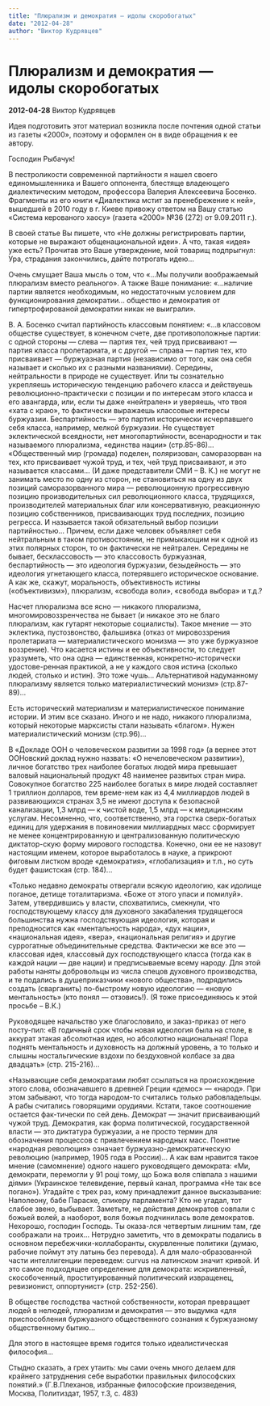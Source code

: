 ```yaml
---
title: "Плюрализм и демократия — идолы скоробогатых"
date: "2012-04-28"
author: "Виктор Кудрявцев"
---
```


# Плюрализм и демократия — идолы скоробогатых

**2012-04-28** Виктор Кудрявцев

Идея подготовить этот материал возникла после почтения одной статьи из газеты «2000», поэтому и оформлен он в виде обращения к ее автору.

Господин Рыбачук!

В пестроликости современной партийности я нашел своего единомышленника и Вашего оппонента, блестяще владеющего  диалектическим методом, профессора Валерия Алексеевича Босенко. Фрагменты из его книги «Диалектика мстит за пренебрежение к ней», вышедшей в 2010 году в г. Киеве привожу ответом на Вашу статью «Система керованого хаосу» (газета «2000» №36 (272) от 9.09.2011 г.).

В своей статье Вы пишете, что «Не должны регистрировать партии, которые не выражают общенациональной идеи». А что, такая «идея» уже есть? Прочитав это Ваше утверждение, мой товарищ подпрыгнул: Ура, страдания закончились, дайте потрогать идею...

Очень смущает Ваша мысль о том, что «...Мы получили воображаемый плюрализм вместо реального». А также Ваше понимание: «...наличие партии является необходимым, но недостаточным условием для функционирования демократии... общество и демократия от гипертрофированой демократии никак не выиграли».

В. А. Босенко считал партийность классовым понятием: «...в классовом обществе существует, в конечном счете, две противоположные партии: с одной стороны — слева — партия тех, чей труд присваивают — партия класса пролетариата, и с другой — справа — партия тех, кто присваивает — буржуазная партия (независимо от того, как она себя называет и сколько их с разными названиями). Середины, нейтральности в природе не существует. Или ты сознательно укрепляешь историческую тенденцию рабочего класса и действуешь революционно-практически с позиции и по интересам этого класса и его авангарда, или, если ты даже «нейтрален» и уверяешь, что твоя «хата с краю», то фактически выражаешь классовые интересы буржуазии. Беспартийность — это партия исторически исчерпавшего себя класса, например, мелкой буржуазии. Не существует эклектической всеядности, нет многопартийности, всенародности и так называемого плюрализма, «единства нации» (стр.85-86)...   «Общественный мир (громада) поделен, поляризован, саморазорван на тех, кто присваивает чужой труд, и тех, чей труд присваивают, и это называется классами... (И даже представители СМИ – В. К.) не могут не занимать место по одну из сторон, не становиться на одну из двух позиций саморазорванного мира — революционную прогрессивную позицию производительных сил революционного класса, трудящихся, производителей материальных благ или консервативную, реакционную позицию собственников, присваивающих труд последних, позицию регресса. И называется такой обязательный выбор позиции партийностью... Причем, если даже человек объявляет себя нейтральным в таком противостоянии, не примыкающим ни к одной из этих полярных сторон, то он фактически не нейтрален. Середины не бывает, бесклассовость — это классовость буржуазная, беспартийность — это идеология буржуазии, безыдейность — это идеология угнетающего класса, потерявшего историческое основание. А как же, скажут, моральность, объективность истины («объективизм»), плюрализм, «свобода воли», «свобода выбора» и т.д.?

Насчет плюрализма все ясно — никакого плюрализма, многомировоззренчества не бывает (и никакое это не благо плюрализм, как гутарят некоторые социалисты). Такое мнение — это эклектика, пустозвонство, фальшивка (отказ от мировоззрения пролетариата — материалистического монизма — это уже буржуазное воззрение). Что касается истины и ее объективности, то следует уразуметь, что она одна — единственная, конкретно-исторически удостове-ренная практикой, а не у каждого своя истина (сколько людей, столько и истин). Это тоже чушь... Альтернативой надуманному плюрализму является только материалистический монизм» (стр.87-89)...

Есть исторический материализм и материалистическое понимание истории. И этим все сказано. Иного и не надо, никакого плюрализма, который некоторые марксисты стали называть «благом». Нужен материалистический монизм (стр.96)...

В «Докладе ООН о человеческом развитии за 1998 год» (а вернее этот ООНовский доклад нужно назвать: «О нечеловеческом развитии»), личное богатство трех наиболее богатых людей мира превышает валовый национальный продукт 48 наименее развитых стран мира. Совокупное богатство 225 наиболее богатых в мире людей составляет 1 триллион долларов, тем време-нем как из 4,4 миллиардов людей в развивающихся странах 3,5 не имеют доступа к безопасной канализации, 1,3 млрд — к чистой воде, 1,5 млрд — к медицинским услугам. Несомненно, что, соответственно, эта горстка сверх-богатых единиц для удержания в повиновении миллиардных масс сформирует не менее концентрированную и централизованную политическую диктатор-скую форму мирового господства. Конечно, они ее не назовут настоящим именем, которое выработалось в науке, а прикроют фиговым листком вроде «демократия», «глобализация» и т.п., но суть будет фашистская (стр. 184)...

«Только недавно демократы отвергали всякую идеологию, как идолище поганое, детище тоталитаризма. «Боже от этого упаси и помилуй». Затем, утвердившись у власти, спохватились, смекнули, что господствующему классу для духовного закабаления трудящегося большинства нужна господствующая идеология, которая и преподносится как «ментальность народа», «дух нации», «национальная идея», «вера», «национальная религия» и другие суррогатные объединительные средства. Фактически же все это — классовая идея, классовый дух господствующего класса (тогда как в каждой нации — две нации) и предписываемые всему народу. Для этой работы наняты добровольцы из числа спецов духовного производства, и те подались в душеприказчики «нового общества», подрядились создать (сварганить) по-быстрому новую идеологию — «новую ментальность» (кто понял — отзовись!). (Я тоже присоединяюсь к этой просьбе – В.К.)

Руководящее начальство уже благословило, и заказ-приказ от него посту-пил: «В годичный срок чтобы новая идеология была на столе, в аккурат этакая абсолютная идея, но абсолютно национальная! Пора поднять ментальность и духовность на должный уровень, а то только и слышны ностальгические вздохи по бездуховной колбасе за два двадцать» (стр. 215-216)...

«Называющие себя демократами любят ссылаться на происхождение этого слова, обозначавшего в древней Греции «демос» — «народ». При этом забывают, что тогда народом-то считались только рабовладельцы. А рабы считались говорящими орудиями. Кстати, такое соотношение остается фак-тически по сей день. Демократ — значит присваивающий чужой труд. Демократия, как форма политической, государственной власти — это диктатура буржуазии, а не просто термин для обозначения процессов с привлечением народных масс. Понятие «народная революция» означает буржуазно-демократическую революцию (например, 1905 года  в России)... А как вам нравится такое мнение (самомнение) одного нашего руководящего демократа: «Ми, демократи, перемогли у 91 році тому, що Божа воля співпала з нашими діями» (Украинское телевидение, первый канал, программа «Не так все погано»). Угадайте с трех раз, кому принадлежит данное высказывание: Наполеону, бабе Параске, спикеру парламента? Кто не угадал, тот слабое звено, выбывает. Заметьте, не действия демократов совпали с божьей волей, а наоборот, воля божья подчинилась воле демократов. Нехорошо, господин Господь. Ты оказа-лся четвертым лишним там, где соображали на троих... Нетрудно заметить, что в демократы подались в основном перебежчики-коллаборанты, скурвленные политики (думаю, рабочие поймут эту латынь без перевода). А для мало-образованной части интеллигенции  переведем: curvus на латинском значит кривой. И это самое подходящее определение для демократа: искривленный, скособоченный, проституированный политический извращенец, ревизионист, оппортунист» (стр. 252-256).

В обществе господства частной собственности, которая превращает людей в нелюдей, плюрализм и демократия — это выдумка «для приспособления буржуазного общественного сознания к буржуазному общественному бытию...

Для этого в настоящее время годится только идеалистическая философия...

Стыдно сказать, а грех утаить: мы сами очень много делаем для крайнего затруднения себе выработки правильных философских понятий.» (Г.В.Плеханов, избранные философские произведения, Москва, Политиздат, 1957, т.3, с. 483)